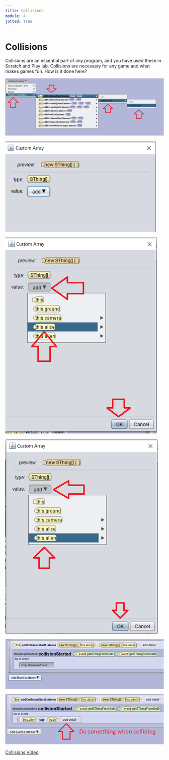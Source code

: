 ```yaml
---
title: Collisions
module: 4
jotted: true
---
```


# Collisions

Collisions are an essential part of any program, and you have used these in Scratch and Play lab. Collisions are necessary for any game and what makes games fun.  How is it done here?

<p><img src="../imgs/Collision1.png" alt="Collision 1" /></p>

<p><img src="../imgs/Collision2.png" alt="Collision 2" /></p>

<p><img src="../imgs/Collision3.png" alt="Collision 3" /></p>

<p><img src="../imgs/Collision4.png" alt="Collision 4" /></p>

<p><img src="../imgs/Collision5.png" alt="Collision 5" /></p>

<p><img src="../imgs/Collision6.png" alt="Collision 6" /></p>

<!-- video here -->
<p><a href="//www.youtube.com/embed/bfakh5eiNrM" data-lity>Collisions Video</a></p>
